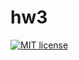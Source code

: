 # hw3

[![MIT license](https://img.shields.io/badge/license-MIT-blue.svg)](https://github.com/S0vk4/fp-homework/blob/master/hw3/LICENSE)
